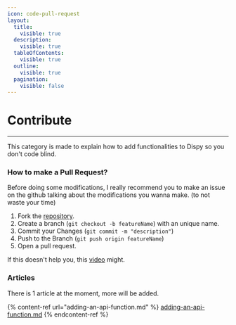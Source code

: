 ```yaml
---
icon: code-pull-request
layout:
  title:
    visible: true
  description:
    visible: true
  tableOfContents:
    visible: true
  outline:
    visible: true
  pagination:
    visible: false
---
```


# Contribute

***

This category is made to explain how to add functionalities to Dispy so you don't code blind.

### How to make a Pull Request?

Before doing some modifications, I really recommend you to make an issue on the github talking about the modifications you wanna make. (to not waste your time)

1. Fork the [repository](https://github.com/Dispy-inc/Dispy).
2. Create a branch (`git checkout -b featureName`) with an unique name.
3. Commit your Changes (`git commit -m "description"`)
4. Push to the Branch (`git push origin featureName`)
5. Open a pull request.

If this doesn't help you, this [video](https://www.youtube.com/watch?v=8A4TsoXJOs8) might.

### Articles

There is 1 article at the moment, more will be added.

{% content-ref url="adding-an-api-function.md" %}
[adding-an-api-function.md](adding-an-api-function.md)
{% endcontent-ref %}
